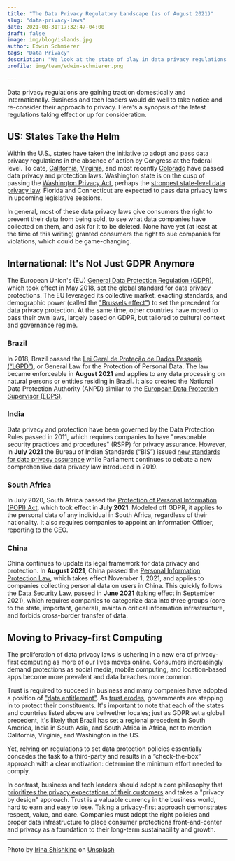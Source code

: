 ```yaml
---
title: "The Data Privacy Regulatory Landscape (as of August 2021)"
slug: "data-privacy-laws"
date: 2021-08-31T17:32:47-04:00
draft: false
image: img/blog/islands.jpg
author: Edwin Schmierer
tags: "Data Privacy"
description: "We look at the state of play in data privacy regulations and how business and tech leaders can adapt."
profile: img/team/edwin-schmierer.png

---
```


Data privacy regulations are gaining traction domestically and internationally. Business and tech leaders would do well to take notice and re-consider their approach to privacy. Here's a synopsis of the latest regulations taking effect or up for consideration.

<!--more-->
## US: States Take the Helm

Within the U.S., states have taken the initiative to adopt and pass data privacy regulations in the absence of action by Congress at the federal level. To date, [California](https://oag.ca.gov/privacy/ccpa), [Virginia](https://www.natlawreview.com/article/virginia-becomes-2nd-state-to-adopt-comprehensive-consumer-data-privacy-law), and most recently [Colorado](https://www.zdnet.com/article/colorado-becomes-latest-state-to-pass-data-privacy-law/#:~:text=The%20Colorado%20Privacy%20Act%2C%20which,data%20companies%20have%20about%20them.) have passed data privacy and protection laws. Washington state is on the cusp of passing the [Washington Privacy Act](https://app.leg.wa.gov/billsummary?BillNumber=5062&Initiative=false&Year=2021), perhaps the [strongest state-level data privacy law](https://www.politico.com/news/2021/07/14/washington-state-tech-privacy-fight-499571). Florida and Connecticut are expected to pass data privacy laws in upcoming legislative sessions.

In general, most of these data privacy laws give consumers the right to prevent their data from being sold, to see what data companies have collected on them, and ask for it to be deleted. None have yet (at least at the time of this writing) granted consumers the right to sue companies for violations, which could be game-changing.

## International: It's Not Just GDPR Anymore

The European Union's (EU) [General Data Protection Regulation (GDPR)](https://gdpr.eu/what-does-it-stand-for/), which took effect in May 2018, set the global standard for data privacy protections. The EU leveraged its collective market, exacting standards, and demographic power (called the ["Brussels effect"](https://en.wikipedia.org/wiki/Brussels_effect)) to set the precedent for data privacy protection. At the same time, other countries have moved to pass their own laws, largely based on GDPR, but tailored to cultural context and governance regime.

### Brazil

In 2018, Brazil passed the [Lei Geral de Proteção de Dados Pessoais (“LGPD”)](https://www.natlawreview.com/article/brazil-s-comprehensive-privacy-law-now-effect), or General Law for the Protection of Personal Data. The law became enforceable in **August 2021** and applies to any data processing on natural persons or entities residing in Brazil. It also created the National Data Protection Authority (ANPD) similar to the [European Data Protection Supervisor (EDPS)](https://edps.europa.eu/_en).

### India

Data privacy and protection have been governed by the Data Protection Rules passed in 2011, which requires companies to have "reasonable security practices and procedures" (RSPP) for privacy assurance. However, in **July 2021** the Bureau of Indian Standards (“BIS”) issued [new standards for data privacy assurance](https://www.natlawreview.com/article/data-privacy-standards-issued-india-legal-compliance-or-new-brand-differentiator) while Parliament continues to debate a new comprehensive data privacy law introduced in 2019.

### South Africa

In July 2020, South Africa passed the [Protection of Personal Information (POPI) Act](https://popia.co.za/), which took effect in **July 2021**. Modeled off GDPR, it applies to the personal data of any individual in South Africa, regardless of their nationality. It also requires companies to appoint an Information Officer, reporting to the CEO.

### China

China continues to update its legal framework for data privacy and protection. In **August 2021**, China passed the [Personal Information Protection Law](https://www.reuters.com/world/china/china-passes-new-personal-data-privacy-law-take-effect-nov-1-2021-08-20/), which takes effect November 1, 2021, and applies to companies collecting personal data on users in China. This quickly follows the [Data Security Law](https://www.pillsburylaw.com/en/news-and-insights/china-adopts-new-data-security-law.html), passed in **June 2021** (taking effect in September 2021), which requires companies to categorize data into three groups (core to the state, important, general), maintain critical information infrastructure, and forbids cross-border transfer of data.

## Moving to Privacy-first Computing

The proliferation of data privacy laws is ushering in a new era of privacy-first computing as more of our lives moves online. Consumers increasingly demand protections as social media, mobile computing, and location-based apps become more prevalent and data breaches more common.

Trust is required to succeed in business and many companies have adopted a position of ["data entitlement"](https://techcrunch.com/2020/02/07/ccpa-wont-be-enough-to-fix-techs-data-entitlement-problem/). As [trust erodes](https://fpf.org/blog/exploring-consumer-attitudes-about-privacy/), governments are stepping in to protect their constituents. It's important to note that each of the states and countries listed above are bellwether locales; just as GDPR set a global precedent, it's likely that Brazil has set a regional precedent in South America, India in South Asia, and South Africa in Africa, not to mention California, Virginia, and Washington in the US.

Yet, relying on regulations to set data protection policies essentially concedes the task to a third-party and results in a “check-the-box” approach with a clear motivation: determine the minimum effort needed to comply.

In contrast, business and tech leaders should adopt a core philosophy that [prioritizes the privacy expectations of their customers](https://www.mckinsey.com/business-functions/risk-and-resilience/our-insights/the-consumer-data-opportunity-and-the-privacy-imperative) and takes a "privacy by design" approach. Trust is a valuable currency in the business world, hard to earn and easy to lose. Taking a privacy-first approach demonstrates respect, value, and care. Companies must adopt the right policies and proper data infrastructure to place consumer protections front-and-center and privacy as a foundation to their long-term sustainability and growth.

---

Photo by [Irina Shishkina](https://unsplash.com/@whoisrobinhood?utm_source=unsplash&utm_medium=referral&utm_content=creditCopyText) on [Unsplash](https://unsplash.com/s/photos/privacy-nature?utm_source=unsplash&utm_medium=referral&utm_content=creditCopyText)
